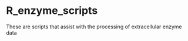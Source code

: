 R_enzyme_scripts
================

These are scripts that assist with the processing of extracellular enzyme data
